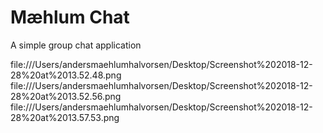 # Mæhlum Chat
A simple group chat application


file:///Users/andersmaehlumhalvorsen/Desktop/Screenshot%202018-12-28%20at%2013.52.48.png
file:///Users/andersmaehlumhalvorsen/Desktop/Screenshot%202018-12-28%20at%2013.52.56.png
file:///Users/andersmaehlumhalvorsen/Desktop/Screenshot%202018-12-28%20at%2013.57.53.png
